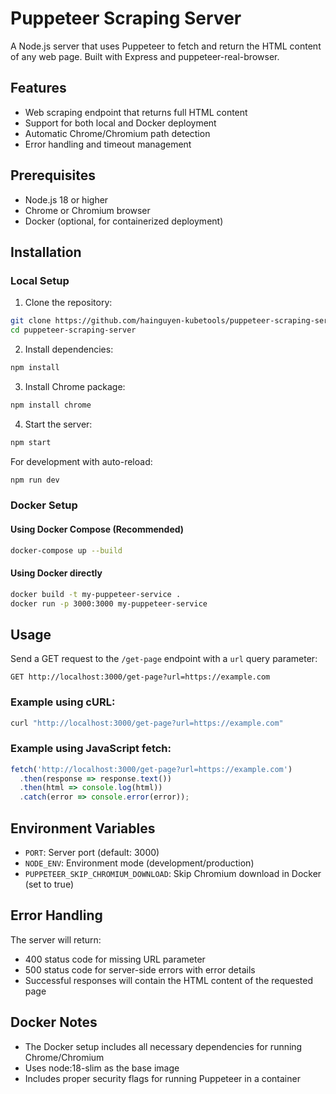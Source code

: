 # Puppeteer Scraping Server

A Node.js server that uses Puppeteer to fetch and return the HTML content of any web page. Built with Express and puppeteer-real-browser.

## Features

- Web scraping endpoint that returns full HTML content
- Support for both local and Docker deployment
- Automatic Chrome/Chromium path detection
- Error handling and timeout management

## Prerequisites

- Node.js 18 or higher
- Chrome or Chromium browser
- Docker (optional, for containerized deployment)

## Installation

### Local Setup

1. Clone the repository:
```bash
git clone https://github.com/hainguyen-kubetools/puppeteer-scraping-server.git
cd puppeteer-scraping-server
```

2. Install dependencies:
```bash
npm install
```

3. Install Chrome package:
```bash
npm install chrome
```

4. Start the server:
```bash
npm start
```

For development with auto-reload:
```bash
npm run dev
```

### Docker Setup

#### Using Docker Compose (Recommended)
```bash
docker-compose up --build
```

#### Using Docker directly
```bash
docker build -t my-puppeteer-service .
docker run -p 3000:3000 my-puppeteer-service
```

## Usage

Send a GET request to the `/get-page` endpoint with a `url` query parameter:

```
GET http://localhost:3000/get-page?url=https://example.com
```

### Example using cURL:
```bash
curl "http://localhost:3000/get-page?url=https://example.com"
```

### Example using JavaScript fetch:
```javascript
fetch('http://localhost:3000/get-page?url=https://example.com')
  .then(response => response.text())
  .then(html => console.log(html))
  .catch(error => console.error(error));
```

## Environment Variables

- `PORT`: Server port (default: 3000)
- `NODE_ENV`: Environment mode (development/production)
- `PUPPETEER_SKIP_CHROMIUM_DOWNLOAD`: Skip Chromium download in Docker (set to true)

## Error Handling

The server will return:
- 400 status code for missing URL parameter
- 500 status code for server-side errors with error details
- Successful responses will contain the HTML content of the requested page

## Docker Notes

- The Docker setup includes all necessary dependencies for running Chrome/Chromium
- Uses node:18-slim as the base image
- Includes proper security flags for running Puppeteer in a container

